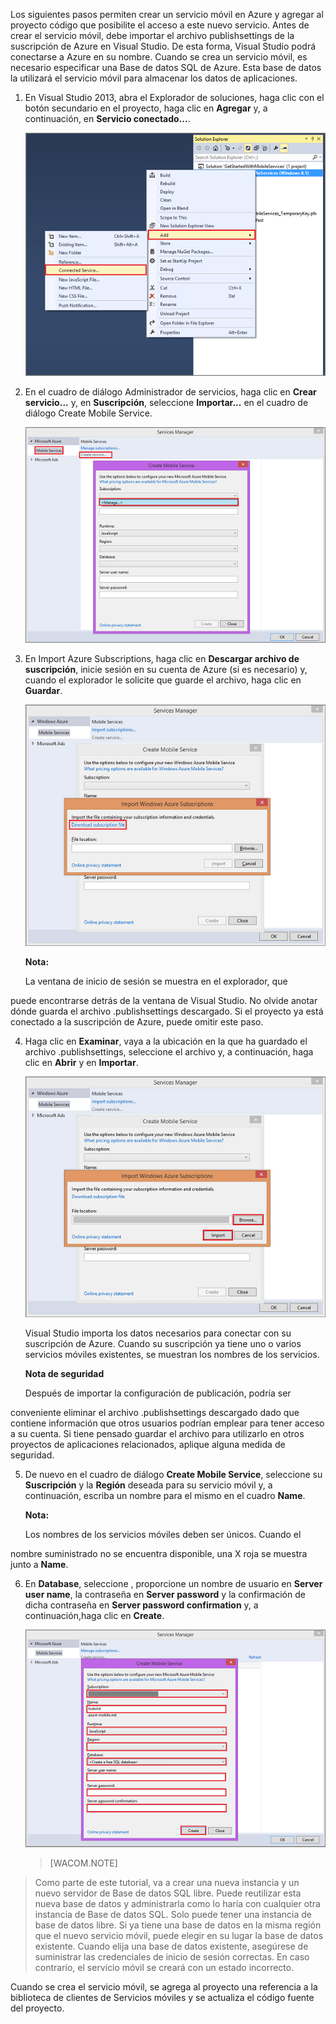 Los siguientes pasos permiten crear un servicio móvil en Azure y agregar al proyecto código que posibilite el acceso a este nuevo servicio. Antes de crear el servicio móvil, debe importar el archivo publishsettings de la suscripción de Azure en Visual Studio. De esta forma, Visual Studio podrá conectarse a Azure en su nombre. Cuando se crea un servicio móvil, es necesario especificar una Base de datos SQL de Azure. Esta base de datos la utilizará el servicio móvil para almacenar los datos de aplicaciones.

1.  En Visual Studio 2013, abra el Explorador de soluciones, haga clic con el botón secundario en el proyecto, haga clic en **Agregar** y, a continuación, en **Servicio conectado...**.
    
    ![agregar servicio conectado](./media/mobile-services-create-new-service-vs2013/mobile-add-connected-service.png)

2.  En el cuadro de diálogo Administrador de servicios, haga clic en **Crear servicio...** y, en **Suscripción**, seleccione **Importar...** en el cuadro de diálogo Create Mobile Service.
    
    ![crear un nuevo servicio móvil desde VS 2013](./media/mobile-services-create-new-service-vs2013/mobile-create-service-from-vs2013.png)

3.  En Import Azure Subscriptions, haga clic en **Descargar archivo de suscripción**, inicie sesión en su cuenta de Azure (si es necesario) y, cuando el explorador le solicite que guarde el archivo, haga clic en **Guardar**.
    
    ![descargar archivo de suscripción en VS](./media/mobile-services-create-new-service-vs2013/mobile-import-azure-subscription.png)

	<div class="dev-callout">
	<b>Nota:</b>
	<p>La ventana de inicio de sesión se muestra en el explorador, que
puede encontrarse detrás de la ventana de Visual Studio. No olvide anotar dónde guarda el archivo .publishsettings descargado. Si el proyecto ya está conectado a la suscripción de Azure, puede omitir este paso.</p>
</div>


4.  Haga clic en **Examinar**, vaya a la ubicación en la que ha guardado el archivo .publishsettings, seleccione el archivo y, a continuación, haga clic en **Abrir** y en **Importar**.
    
    ![importar suscripción en VS](./media/mobile-services-create-new-service-vs2013/mobile-import-azure-subscription-2.png)
    
    Visual Studio importa los datos necesarios para conectar con su suscripción de Azure. Cuando su suscripción ya tiene uno o varios servicios móviles existentes, se muestran los nombres de los servicios.
	<div class="dev-callout">

	<b>Nota de seguridad</b>
	<p>Después de importar la configuración de publicación, podría ser
conveniente eliminar el archivo .publishsettings descargado dado que contiene información que otros usuarios podrían emplear para tener acceso a su cuenta. Si tiene pensado guardar el archivo para utilizarlo en otros proyectos de aplicaciones relacionados, aplique alguna medida de seguridad.</p>
</div>


5.  De nuevo en el cuadro de diálogo **Create Mobile Service**, seleccione su **Suscripción** y la **Región** deseada para su servicio móvil y, a continuación, escriba un nombre para el mismo en el cuadro **Name**.

	<div class="dev-callout">

	<b>Nota:</b>
	<p>Los nombres de los servicios móviles deben ser únicos. Cuando el
nombre suministrado no se encuentra disponible, una X roja se muestra junto a **Name**.</p>
</div>


6.  En **Database**, seleccione **<Create a free SQL Database>**, proporcione un nombre de usuario en **Server user name**, la contraseña en **Server password** y la confirmación de dicha contraseña en **Server password confirmation** y, a continuación,haga clic en **Create**.

	![crear servicio desde VS 2013 parte 2](./media/mobile-services-create-new-service-vs2013/mobile-create-service-from-vs2013-2.png) 

	>[WACOM.NOTE] 
>Como parte de este tutorial, va a crear una nueva instancia y un nuevo servidor de Base de datos SQL libre. Puede reutilizar esta nueva base de datos y administrarla como lo haría con cualquier otra instancia de Base de datos SQL. Solo puede tener una instancia de base de datos libre. Si ya tiene una base de datos en la misma región que el nuevo servicio móvil, puede elegir en su lugar la base de datos existente. Cuando elija una base de datos existente, asegúrese de suministrar las credenciales de inicio de sesión correctas. En caso contrario, el servicio móvil se creará con un estado incorrecto.

 Cuando se crea el servicio móvil, se agrega al proyecto una referencia a la biblioteca de clientes de Servicios móviles y se actualiza el código fuente del proyecto. 